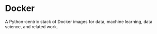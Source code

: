 # Docker

A Python-centric stack of Docker images for data, machine learning, data science, and related work.
